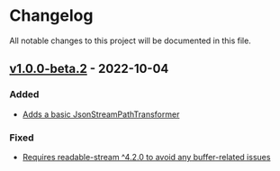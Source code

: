 # Changelog
All notable changes to this project will be documented in this file.

<a name="v1.0.0-beta.2"></a>
## [v1.0.0-beta.2](https://github.com/Tpt/json-event-parser.js/compare/v1.0.0-beta.1...v1.0.0-beta.2) - 2022-10-04

### Added
* [Adds a basic JsonStreamPathTransformer](https://github.com/Tpt/json-event-parser.js/commit/217e6c459567d121b47127f65301d4c12fe3f4a5)

### Fixed
* [Requires readable-stream ^4.2.0 to avoid any buffer-related issues](https://github.com/Tpt/json-event-parser.js/commit/f007a2763919e6e80d8b24d6e47cd0976fe398ce)
